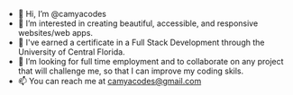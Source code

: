 - 👋 Hi, I’m @camyacodes
- 👀 I’m interested in creating beautiful, accessible, and responsive websites/web apps.
- 🌱 I've earned a certificate in a Full Stack Development through the University of Central Florida.
- 💞️ I’m looking for full time employment and to collaborate on any project that will challenge me, so that I can improve my coding skils. 
- 📫 You can reach me at camyacodes@gmail.com

<!---
camyacodes/camyacodes is a ✨ special ✨ repository because its `README.md` (this file) appears on your GitHub profile.
You can click the Preview link to take a look at your changes.
--->
